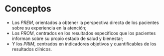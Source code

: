 # Conceptos

- Los *PREM*, orientados a obtener la perspectiva directa de los pacientes sobre su experiencia en la atención;
- Los *PROM*, centrados en los resultados específicos que los pacientes informan sobre su propio estado de salud y bienestar;
- Y los *PRIM*, centrados en indicadores objetivos y cuantificables de los resultados clínicos.
